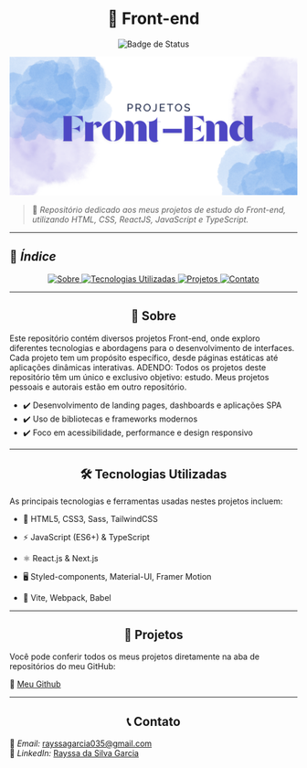 <h1 align="center">  🎨 Front-end </h1>

<p align="center">
  <img src="https://img.shields.io/badge/status-em%20construção-yellow" alt="Badge de Status">
</p>

<p align="center">
  <img src="https://github.com/2305ray/FRONT-END-PROJECTS/blob/main/banner-projetos-front-end.png" >
</p>

> 🌟 *Repositório dedicado aos meus projetos de estudo do Front-end, utilizando HTML, CSS, ReactJS, JavaScript e TypeScript.*  

---

## 📌 *Índice*

<p align="center">
  <a href="#-sobre">
    <img src="https://img.shields.io/badge/Sobre-white?style=for-the-badge" alt="Sobre">
  </a>
  <a href="#-tecnologias-utilizadas">
    <img src="https://img.shields.io/badge/Tecnologias%20Utilizadas-purple?style=for-the-badge" alt="Tecnologias Utilizadas">
  </a>
  <a href="#-projetos">
    <img src="https://img.shields.io/badge/Projetos-white?style=for-the-badge" alt="Projetos">
  </a>
  <a href="#-contato">
    <img src="https://img.shields.io/badge/Contato-purple?style=for-the-badge" alt="Contato">
  </a>
</p>



---
<h2 align="center">  🚀 Sobre </h2>

Este repositório contém diversos projetos Front-end, onde exploro diferentes tecnologias e abordagens para o desenvolvimento de interfaces. Cada projeto tem um propósito específico, desde páginas estáticas até aplicações dinâmicas interativas.
ADENDO: Todos os projetos deste repositório têm um único e exclusivo objetivo: estudo. Meus projetos pessoais e autorais estão em outro repositório.

- ✔️ Desenvolvimento de landing pages, dashboards e aplicações SPA
- ✔️ Uso de bibliotecas e frameworks modernos
- ✔️ Foco em acessibilidade, performance e design responsivo

---

<h2 align="center">  🛠️ Tecnologias Utilizadas </h2>
As principais tecnologias e ferramentas usadas nestes projetos incluem:

- 🎨 HTML5, CSS3, Sass, TailwindCSS

- ⚡ JavaScript (ES6+) & TypeScript

- ⚛ React.js & Next.js

- 🖥 Styled-components, Material-UI, Framer Motion

- 🔧 Vite, Webpack, Babel

---
<h2 align="center">  📂 Projetos </h2>

Você pode conferir todos os meus projetos diretamente na aba de repositórios do meu GitHub:

🔗 [Meu Github](https://github.com/2305ray)  

---

<h2 align="center">  📞 Contato </h2>

📧 *Email:* rayssagarcia035@gmail.com  
🔗 *LinkedIn:* [Rayssa da Silva Garcia](https://www.linkedin.com/in/rayssa-da-silva-garcia-853855307/)  

